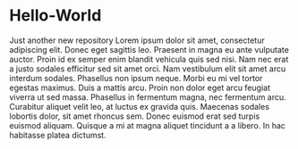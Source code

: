 # Hello-World
Just another new repository
Lorem ipsum dolor sit amet, consectetur adipiscing elit. Donec eget sagittis leo. Praesent in magna eu ante vulputate auctor. Proin id ex semper enim blandit vehicula quis sed nisi. Nam nec erat a justo sodales efficitur sed sit amet orci. Nam vestibulum elit sit amet arcu interdum sodales. Phasellus non ipsum neque. Morbi eu mi vel tortor egestas maximus. Duis a mattis arcu. Proin non dolor eget arcu feugiat viverra ut sed massa. Phasellus in fermentum magna, nec fermentum arcu. Curabitur aliquet velit leo, at luctus ex gravida quis. Maecenas sodales lobortis dolor, sit amet rhoncus sem. Donec euismod erat sed turpis euismod aliquam. Quisque a mi at magna aliquet tincidunt a a libero. In hac habitasse platea dictumst.

